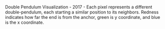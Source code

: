 Double Pendulum Visualization - 2017 - Each pixel represents a different double-pendulum, each starting a similar position to its neighbors. Redness indicates how far the end is from the anchor, green is y coordinate, and blue is the x coordinate.
